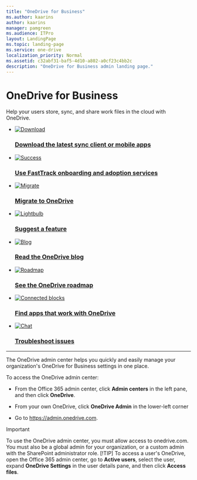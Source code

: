 ```yaml
---
title: "OneDrive for Business"
ms.author: kaarins
author: kaarins
manager: pamgreen
ms.audience: ITPro
layout: LandingPage
ms.topic: landing-page
ms.service: one-drive
localization_priority: Normal
ms.assetid: c32abf31-baf5-4d10-a802-a0cf23c4bb2c
description: "OneDrive for Business admin landing page."
---
```


# OneDrive for Business

Help your users store, sync, and share work files in the cloud with OneDrive.
  
<ul class="panelContent cardsFTitle">
    <li>
        <a href="https://onedrive.live.com/about/download/">
        <div class="cardSize">
            <div class="cardPadding">
                <div class="card">
                    <div class="cardImageOuter">
                        <div class="cardImage">
                            <img src="https://docs.microsoft.com/en-us/office/media/icons/download-blue.svg" alt="Download" />
                        </div>
                    </div>
                    <div class="cardText">
                        <h3>Download the latest sync client or mobile apps</h3>
                    </div>
                </div>
            </div>
        </div>
        </a>
    </li>
    <li>
        <a href="https://fasttrack.microsoft.com/office">
        <div class="cardSize">
            <div class="cardPadding">
                <div class="card">
                    <div class="cardImageOuter">
                        <div class="cardImage">
                            <img src="https://docs.microsoft.com/en-us/office/media/icons/success.svg" alt="Success" />
                        </div>
                    </div>
                    <div class="cardText">
                        <h3>Use FastTrack onboarding and adoption services</h3>
                    </div>
                </div>
            </div>
        </div>
        </a>
    </li>
    <li>
        <a href="https://docs.microsoft.com/en-us/sharepointmigration/migrate-to-sharepoint-online">
        <div class="cardSize">
            <div class="cardPadding">
                <div class="card">
                    <div class="cardImageOuter">
                        <div class="cardImage">
                            <img src="https://docs.microsoft.com/en-us/office/media/icons/migration-blue.svg" alt="Migrate" />
                        </div>
                    </div>
                    <div class="cardText">
                        <h3>Migrate to OneDrive</h3>
                    </div>
                </div>
            </div>
        </div>
        </a>
    </li>
    <li>
        <a href="https://onedrive.uservoice.com/">
        <div class="cardSize">
            <div class="cardPadding">
                <div class="card">
                    <div class="cardImageOuter">
                        <div class="cardImage">
                            <img src="https://docs.microsoft.com/en-us/office/media/icons/lightbulb-idea-capture-blue.svg" alt="Lightbulb" />
                        </div>
                    </div>
                    <div class="cardText">
                        <h3>Suggest a feature</h3>
                    </div>
                </div>
            </div>
        </div>
        </a>
    </li>
    <li>
        <a href="https://techcommunity.microsoft.com/t5/Microsoft-OneDrive-Blog/bg-p/OneDriveBlog">
        <div class="cardSize">
            <div class="cardPadding">
                <div class="card">
                    <div class="cardImageOuter">
                        <div class="cardImage">
                            <img src="https://docs.microsoft.com/en-us/office/media/icons/blog-site-blue.svg" alt="Blog" />
                        </div>
                    </div>
                    <div class="cardText">
                        <h3>Read the OneDrive blog</h3>
                    </div>
                </div>
            </div>
        </div>
        </a>
    </li>
    <li>
        <a href="https://products.office.com/business/office-365-roadmap?filters=onedrive">
        <div class="cardSize">
            <div class="cardPadding">
                <div class="card">
                    <div class="cardImageOuter">
                        <div class="cardImage">
                            <img src="https://docs.microsoft.com/en-us/office/media/icons/connector-blue.svg" alt="Roadmap" />
                        </div>
                    </div>
                    <div class="cardText">
                        <h3>See the OneDrive roadmap</h3>
                    </div>
                </div>
            </div>
        </div>
        </a>
    </li>
    <li>
        <a href="https://products.office.com/onedrive-for-business/apps-that-work-with-onedrive">
        <div class="cardSize">
            <div class="cardPadding">
                <div class="card">
                    <div class="cardImageOuter">
                        <div class="cardImage">
                            <img src="https://docs.microsoft.com/en-us/office/media/icons/blocks-blue.svg" alt="Connected blocks" />
                        </div>
                    </div>
                    <div class="cardText">
                        <h3>Find apps that work with OneDrive</h3>
                    </div>
                </div>
            </div>
        </div>
        </a>
    </li>
    <li>
        <a href="https://support.office.com/article/3db87243-ed3b-46f5-ace6-518db68429b1">
        <div class="cardSize">
            <div class="cardPadding">
                <div class="card">
                    <div class="cardImageOuter">
                        <div class="cardImage">
                            <img src="https://docs.microsoft.com/en-us/office/media/icons/chat.svg" alt="Chat" />
                        </div>
                    </div>
                    <div class="cardText">
                        <h3>Troubleshoot issues</h3>
                    </div>
                </div>
            </div>
        </div>
        </a>
    </li>
</ul>

---

<p>The OneDrive admin center helps you quickly and easily manage your organization's OneDrive for Business settings in one place.</p>
<p>To access the OneDrive admin center:</p>

- From the Office 365 admin center, click **Admin centers** in the left pane, and then click **OneDrive**.
    
- From your own OneDrive, click **OneDrive Admin** in the lower-left corner
    
- Go to https://admin.onedrive.com.
    
> [!IMPORTANT]
> To use the OneDrive admin center, you must allow access to onedrive.com. You must also be a global admin for your organization, or a custom admin with the SharePoint administrator role. 
> [!TIP]
> To access a user's OneDrive, open the Office 365 admin center, go to **Active users**, select the user, expand **OneDrive Settings** in the user details pane, and then click **Access files**.
